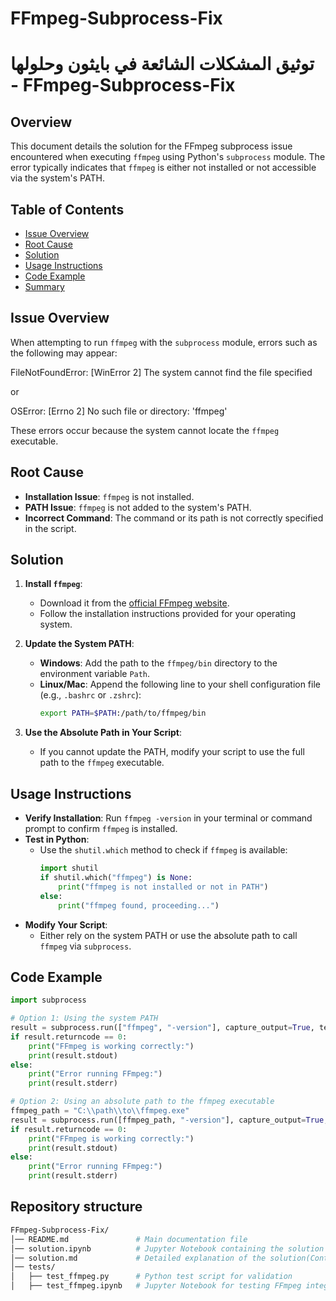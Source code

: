# FFmpeg-Subprocess-Fix
# توثيق المشكلات الشائعة في بايثون وحلولها - FFmpeg-Subprocess-Fix

## Overview
This document details the solution for the FFmpeg subprocess issue encountered when executing `ffmpeg` using Python's `subprocess` module. The error typically indicates that `ffmpeg` is either not installed or not accessible via the system's PATH.

## Table of Contents
- [Issue Overview](#issue-overview)
- [Root Cause](#root-cause)
- [Solution](#solution)
- [Usage Instructions](#usage-instructions)
- [Code Example](#code-example)
- [Summary](#summary)

## Issue Overview
When attempting to run `ffmpeg` with the `subprocess` module, errors such as the following may appear:

FileNotFoundError: [WinError 2] The system cannot find the file specified

or

OSError: [Errno 2] No such file or directory: 'ffmpeg'


These errors occur because the system cannot locate the `ffmpeg` executable.

## Root Cause
- **Installation Issue**: `ffmpeg` is not installed.
- **PATH Issue**: `ffmpeg` is not added to the system's PATH.
- **Incorrect Command**: The command or its path is not correctly specified in the script.

## Solution
1. **Install `ffmpeg`**:  
   - Download it from the [official FFmpeg website](https://ffmpeg.org/download.html).
   - Follow the installation instructions provided for your operating system.

2. **Update the System PATH**:  
   - **Windows**: Add the path to the `ffmpeg/bin` directory to the environment variable `Path`.
   - **Linux/Mac**: Append the following line to your shell configuration file (e.g., `.bashrc` or `.zshrc`):
     ```bash
     export PATH=$PATH:/path/to/ffmpeg/bin
     ```

3. **Use the Absolute Path in Your Script**:  
   - If you cannot update the PATH, modify your script to use the full path to the `ffmpeg` executable.

## Usage Instructions
- **Verify Installation**: Run `ffmpeg -version` in your terminal or command prompt to confirm `ffmpeg` is installed.
- **Test in Python**:  
  - Use the `shutil.which` method to check if `ffmpeg` is available:
    ```python
    import shutil
    if shutil.which("ffmpeg") is None:
        print("ffmpeg is not installed or not in PATH")
    else:
        print("ffmpeg found, proceeding...")
    ```
- **Modify Your Script**:  
  - Either rely on the system PATH or use the absolute path to call `ffmpeg` via `subprocess`.

## Code Example
```python
import subprocess

# Option 1: Using the system PATH
result = subprocess.run(["ffmpeg", "-version"], capture_output=True, text=True)
if result.returncode == 0:
    print("FFmpeg is working correctly:")
    print(result.stdout)
else:
    print("Error running FFmpeg:")
    print(result.stderr)

# Option 2: Using an absolute path to the ffmpeg executable
ffmpeg_path = "C:\\path\\to\\ffmpeg.exe"
result = subprocess.run([ffmpeg_path, "-version"], capture_output=True, text=True)
if result.returncode == 0:
    print("FFmpeg is working correctly:")
    print(result.stdout)
else:
    print("Error running FFmpeg:")
    print(result.stderr)
```
## Repository structure
``` bash
FFmpeg-Subprocess-Fix/
│── README.md               # Main documentation file
│── solution.ipynb          # Jupyter Notebook containing the solution and test examples
│── solution.md             # Detailed explanation of the solution(Contained pictures)
│── tests/
│   ├── test_ffmpeg.py      # Python test script for validation
│   ├── test_ffmpeg.ipynb   # Jupyter Notebook for testing FFmpeg integration
```
